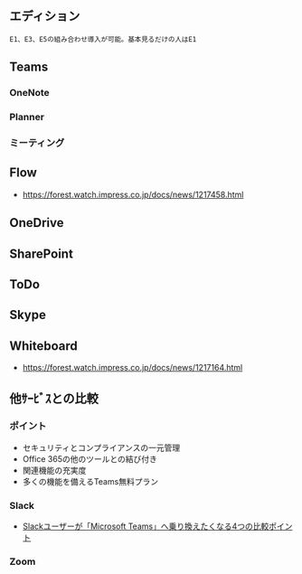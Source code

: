 ## エディション
    E1、E3、E5の組み合わせ導入が可能。基本見るだけの人はE1

## Teams
### OneNote
### Planner 
### ミーティング

## Flow
* https://forest.watch.impress.co.jp/docs/news/1217458.html
## OneDrive
## SharePoint
## ToDo
## Skype
## Whiteboard
* https://forest.watch.impress.co.jp/docs/news/1217164.html

## 他ｻｰﾋﾞｽとの比較
### ポイント
* セキュリティとコンプライアンスの一元管理
* Office 365の他のツールとの結び付き
* 関連機能の充実度
* 多くの機能を備えるTeams無料プラン
### Slack
* [Slackユーザーが「Microsoft Teams」へ乗り換えたくなる4つの比較ポイント](https://techtarget.itmedia.co.jp/tt/news/1904/05/news07.html)
### Zoom